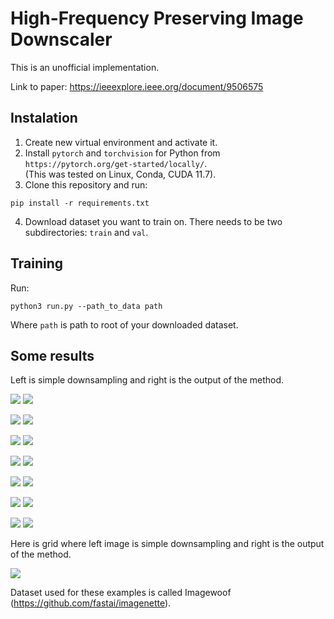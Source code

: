 # High-Frequency Preserving Image Downscaler

This is an unofficial implementation. 

Link to paper: https://ieeexplore.ieee.org/document/9506575

## Instalation
1. Create new virtual environment and activate it.
2. Install `pytorch` and `torchvision` for Python from `https://pytorch.org/get-started/locally/`.\
   (This was tested on Linux, Conda, CUDA 11.7).
3. Clone this repository and run:
```
pip install -r requirements.txt
```
4. Download dataset you want to train on. There needs to be two subdirectories: `train` and `val`.

## Training
Run:
```
python3 run.py --path_to_data path
```
Where `path` is path to root of your downloaded dataset.

## Some results

Left is simple downsampling and right is the output of the method.

![](results/reference0_13.png) ![](results/result0_13.png)

![](results/reference10_13.png) ![](results/result10_13.png)

![](results/reference10_21.png) ![](results/result10_21.png)

![](results/reference21_22.png) ![](results/result21_22.png)

![](results/reference27_12.png) ![](results/result27_12.png)

![](results/reference4_15.png) ![](results/result4_15.png)

![](results/reference7_14.png) ![](results/result7_14.png)



Here is grid where left image is simple downsampling and right is the output of the method.

![](results/grid3.jpg)

Dataset used for these examples is called Imagewoof (https://github.com/fastai/imagenette).
